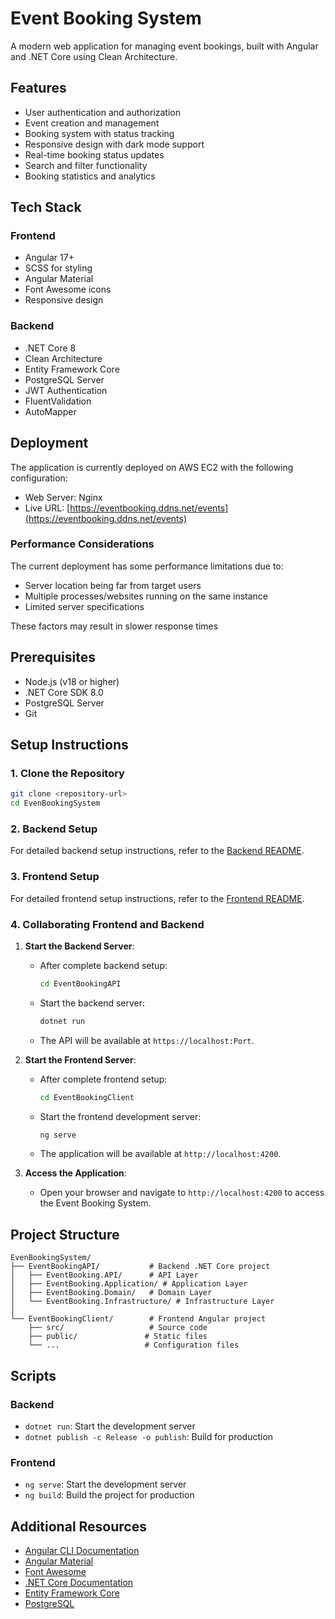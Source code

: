 # Event Booking System

A modern web application for managing event bookings, built with Angular and .NET Core using Clean Architecture.

## Features

- User authentication and authorization
- Event creation and management
- Booking system with status tracking
- Responsive design with dark mode support
- Real-time booking status updates
- Search and filter functionality
- Booking statistics and analytics

## Tech Stack

### Frontend
- Angular 17+
- SCSS for styling
- Angular Material
- Font Awesome icons
- Responsive design

### Backend
- .NET Core 8
- Clean Architecture
- Entity Framework Core
- PostgreSQL Server
- JWT Authentication
- FluentValidation
- AutoMapper

## Deployment

The application is currently deployed on AWS EC2 with the following configuration:
- Web Server: Nginx
- Live URL: [https://eventbooking.ddns.net/events](https://eventbooking.ddns.net/events)

### Performance Considerations
The current deployment has some performance limitations due to:
- Server location being far from target users
- Multiple processes/websites running on the same instance
- Limited server specifications

These factors may result in slower response times


## Prerequisites

- Node.js (v18 or higher)
- .NET Core SDK 8.0
- PostgreSQL Server
- Git

## Setup Instructions

### 1. Clone the Repository

```bash
git clone <repository-url>
cd EvenBookingSystem
```

### 2. Backend Setup

For detailed backend setup instructions, refer to the [Backend README](EventBookingAPI/README.md).

### 3. Frontend Setup

For detailed frontend setup instructions, refer to the [Frontend README](EventBookingClient/README.md).

### 4. Collaborating Frontend and Backend

1. **Start the Backend Server**:
   - After complete backend setup:
     ```bash
     cd EventBookingAPI
     ```
   - Start the backend server:
     ```bash
     dotnet run
     ```
   - The API will be available at `https://localhost:Port`.

2. **Start the Frontend Server**:
   - After complete frontend setup:
     ```bash
     cd EventBookingClient
     ```
   - Start the frontend development server:
     ```bash
     ng serve
     ```
   - The application will be available at `http://localhost:4200`.

3. **Access the Application**:
   - Open your browser and navigate to `http://localhost:4200` to access the Event Booking System.

## Project Structure

```
EvenBookingSystem/
├── EventBookingAPI/           # Backend .NET Core project
│   ├── EventBooking.API/      # API Layer
│   ├── EventBooking.Application/ # Application Layer
│   ├── EventBooking.Domain/   # Domain Layer
│   └── EventBooking.Infrastructure/ # Infrastructure Layer
│
└── EventBookingClient/        # Frontend Angular project
    ├── src/                   # Source code
    ├── public/               # Static files
    └── ...                   # Configuration files
```

## Scripts

### Backend
- `dotnet run`: Start the development server
- `dotnet publish -c Release -o publish`: Build for production

### Frontend
- `ng serve`: Start the development server
- `ng build`: Build the project for production

## Additional Resources

- [Angular CLI Documentation](https://angular.dev/tools/cli)
- [Angular Material](https://material.angular.io/)
- [Font Awesome](https://fontawesome.com/)
- [.NET Core Documentation](https://docs.microsoft.com/en-us/dotnet/core/)
- [Entity Framework Core](https://docs.microsoft.com/en-us/ef/core/)
- [PostgreSQL](https://www.postgresql.org/docs/) 